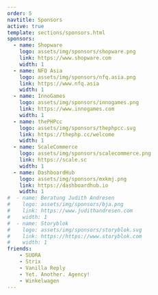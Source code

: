 ```yaml
---
order: 5
navtitle: Sponsors
active: true
template: sections/sponsors.html
sponsors:
  - name: Shopware
    logo: assets/img/sponsors/shopware.png
    link: https://www.shopware.com
    width: 1
  - name: NFQ Asia
    logo: assets/img/sponsors/nfq.asia.png
    link: https://www.nfq.asia
    width: 1
  - name: InnoGames
    logo: assets/img/sponsors/innogames.png
    link: https://www.innogames.com
    width: 1
  - name: thePHPcc
    logo: assets/img/sponsors/thephpcc.svg
    link: https://thephp.cc/welcome
    width: 1
  - name: ScaleCommerce
    logo: assets/img/sponsors/scalecommerce.png
    link: https://scale.sc
    width: 1
  - name: DashboardHub
    logo: assets/img/sponsors/mxkmj.png
    link: https://dashboardhub.io
    width: 1
#  - name: Beratung Judith Andresen
#    logo: assets/img/sponsors/bja.png
#    link: https://www.judithandresen.com
#    width: 1
#  - name: Storyblok
#    logo: assets/img/sponsors/storyblok.svg
#    link: https://https://www.storyblok.com
#    width: 1
friends:
    - SUORA
    - Strix
    - Vanilla Reply
    - Yet. Another. Agency!
    - Winkelwagen 
---
```

